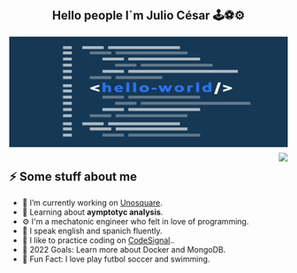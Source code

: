 <h2 align="center">Hello people I´m Julio César 🕹⚽⚙ </h2>
<img align = "center" src="https://github.com/czarcamlo/czarcamlo/blob/main/images/5c1bb7dd5e7cc9678fcdc39f_Hello-World-Header.png" alt="Introduction Banner.." style="margin-bottom: 10px; " width="1000" height="200" />
<img align="right" src="https://media1.giphy.com/media/13HgwGsXF0aiGY/giphy.gif" />
<h2>⚡️ Some stuff about me</h2>
<ul>
<li>🔭 I’m currently working on <a href="https://www.unosquare.com/">Unosquare</a>.</li>
<li>🧐 Learning about <strong>aymptotyc analysis</strong>.</li>
<li>⚙ I'm a mechatonic engineer who felt in love of programming.</li>
<li>📝 I speak english and spanich fluently.</li>
<li>🦾 I like to practice coding on <a href="https://codesignal.com/">CodeSignal</a>..</li>
<li>📙 2022 Goals: Learn more about Docker and MongoDB.</li>
<li>🎉 Fun Fact: I love play futbol soccer and swimming.</li>
</ul>
